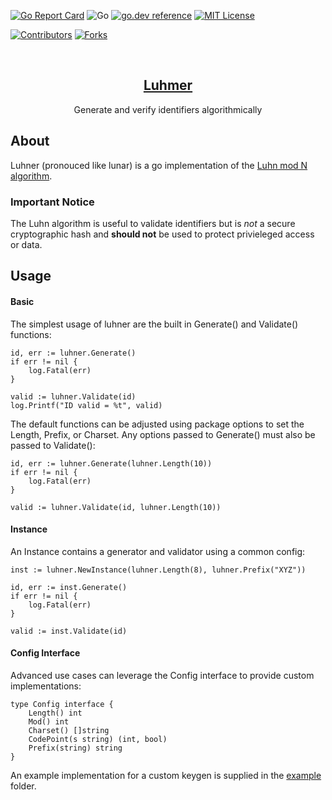 <!-- Shelds -->
[![Go Report Card][go-reportcard-sheild]][go-reportcard-url]
![Go][go-status-url]
[![go.dev reference][godoc-shield]][godoc-url]
[![MIT License][license-shield]][license-url]

[![Contributors][contributors-shield]][contributors-url]
[![Forks][forks-shield]][forks-url]

<br/>
<p align="center">
    <a href="https://github.com/blushft/Luhmer">
     <h2 align="center">Luhmer</h2>
    </a> 
    <p align="center">
        Generate and verify identifiers algorithmically
        </br>
    </p>
</p>

## About

Luhner (pronouced like lunar) is a go implementation of the [Luhn mod N algorithm](https://wikipedia.com/wiki/Luhn_mod_N_algorithm).

### Important Notice

The Luhn algorithm is useful to validate identifiers but is _not_ a secure cryptographic hash and **should not** be used to protect privieleged access or data.

## Usage

#### Basic

The simplest usage of luhner are the built in Generate() and Validate() functions:

```golang
id, err := luhner.Generate()
if err != nil {
    log.Fatal(err)
}

valid := luhner.Validate(id)
log.Printf("ID valid = %t", valid)
```

The default functions can be adjusted using package options to set the Length, Prefix, or Charset. Any options passed to Generate() must also be passed to Validate():

```golang
id, err := luhner.Generate(luhner.Length(10))
if err != nil {
    log.Fatal(err)
}

valid := luhner.Validate(id, luhner.Length(10))
```

#### Instance

An Instance contains a generator and validator using a common config:

```golang
inst := luhner.NewInstance(luhner.Length(8), luhner.Prefix("XYZ"))

id, err := inst.Generate()
if err != nil {
    log.Fatal(err)
}

valid := inst.Validate(id)
```

#### Config Interface

Advanced use cases can leverage the Config interface to provide custom implementations:

```golang
type Config interface {
    Length() int
    Mod() int
    Charset() []string
    CodePoint(s string) (int, bool)
    Prefix(string) string
}
```

An example implementation for a custom keygen is supplied in the [example](example/keygen.go) folder.

[go-reportcard-sheild]: https://goreportcard.com/badge/github.com/blushft/luhner
[go-reportcard-url]: https://goreportcard.com/report/github.com/blushft/luhner
[go-status-url]: https://github.com/blushft/luhner/workflows/Go/badge.svg
[godoc-shield]: https://img.shields.io/badge/go.dev-reference-007d9c?logo=go&logoColor=white&style=flat-square
[godoc-url]: https://pkg.go.dev/github.com/blushft/luhner
[license-shield]: https://img.shields.io/github/license/blushft/luhner.svg?style=flat-square
[license-url]: https://github.com/blushft/luhner/blob/master/LICENSE
[contributors-shield]: https://img.shields.io/github/contributors/blushft/luhner.svg?style=flat-square
[contributors-url]: https://github.com/blushft/luhner/graphs/contributors
[forks-shield]: https://img.shields.io/github/forks/blushft/luhner.svg?style=flat-square
[forks-url]: https://github.com/blushft/luhner/network/members